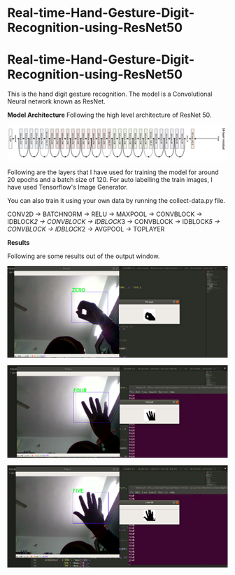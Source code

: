 # Real-time-Hand-Gesture-Digit-Recognition-using-ResNet50


# **Real-time-Hand-Gesture-Digit-Recognition-using-ResNet50**
This is the hand digit gesture recognition. The model is a Convolutional Neural network known as ResNet.


**Model Architecture**
Following the high level architecture of ResNet 50.

![alt text](images/ResNet.png)

Following are the layers that I have used for training the model for around 20 epochs and a batch size of 120.
For auto labelling the train images, I have used Tensorflow's Image Generator. 

You can also train it using your own data by running the collect-data.py file.


CONV2D -> BATCHNORM -> RELU -> MAXPOOL -> CONVBLOCK -> IDBLOCK*2 -> CONVBLOCK -> IDBLOCK*3
    -> CONVBLOCK -> IDBLOCK*5 -> CONVBLOCK -> IDBLOCK*2 -> AVGPOOL -> TOPLAYER
    
   
    
**Results**

Following are some results out of the output window.

![alt text](images/1.png)

![alt text](images/2.png)

![alt text](images/3.png)

